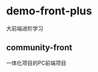 <!--
 * @Author: your name
 * @Date: 2021-09-29 11:14:28
 * @LastEditTime: 2021-09-29 11:17:02
 * @LastEditors: your name
 * @Description: In User Settings Edit
 * @FilePath: /demo-front-plus/README.md
-->
# demo-front-plus
大前端进阶学习

## community-front
一体化项目的PC前端项目
